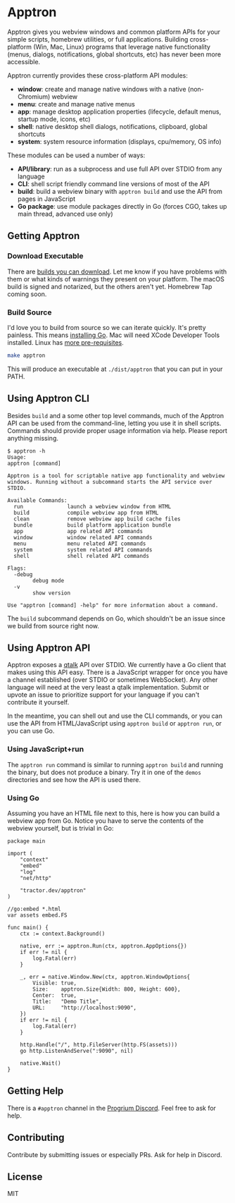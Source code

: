 # Apptron

Apptron gives you webview windows and common platform APIs for your simple scripts, homebrew utilities, or full applications. Building cross-platform (Win, Mac, Linux) programs that leverage native functionality (menus, dialogs, notifications, global shortcuts, etc) has never been more accessible.

Apptron currently provides these cross-platform API modules:

- **window**: create and manage native windows with a native (non-Chromium) webview
- **menu**: create and manage native menus
- **app**: manage desktop application properties (lifecycle, default menus, startup mode, icons, etc)
- **shell**: native desktop shell dialogs, notifications, clipboard, global shortcuts
- **system**: system resource information (displays, cpu/memory, OS info)

These modules can be used a number of ways:

- **API/library**: run as a subprocess and use full API over STDIO from any language
- **CLI**: shell script friendly command line versions of most of the API
- **build**: build a webview binary with `apptron build` and use the API from pages in JavaScript
- **Go package**: use module packages directly in Go (forces CGO, takes up main thread, advanced use only)

## Getting Apptron

### Download Executable

There are [builds you can download](https://github.com/tractordev/apptron/releases). Let me know if you have problems with them or what kinds of warnings they present on your platform. The macOS build is signed and notarized, but the others aren't yet. Homebrew Tap coming soon.

### Build Source

I'd love you to build from source so we can iterate quickly. It's pretty painless. This means [installing Go](https://go.dev/dl/). Mac will need XCode Developer Tools installed. Linux has [more pre-requisites](https://github.com/tractordev/apptron/tree/main/bridge/platform/linux).

```bash
make apptron
```

This will produce an executable at `./dist/apptron` that you can put in your PATH.

## Using Apptron CLI

Besides `build` and a some other top level commands, much of the Apptron API can be used from the command-line, letting you use it in shell scripts. Commands should provide proper usage information via help. Please report anything missing.

```
$ apptron -h
Usage:
apptron [command]

Apptron is a tool for scriptable native app functionality and webview
windows. Running without a subcommand starts the API service over STDIO.

Available Commands:
  run              launch a webview window from HTML
  build            compile webview app from HTML
  clean            remove webview app build cache files
  bundle           build platform application bundle
  app              app related API commands
  window           window related API commands
  menu             menu related API commands
  system           system related API commands
  shell            shell related API commands

Flags:
  -debug
        debug mode
  -v
        show version

Use "apptron [command] -help" for more information about a command.
```

The `build` subcommand depends on Go, which shouldn't be an issue since we build from source right now.

## Using Apptron API

Apptron exposes a [qtalk](https://github.com/tractordev/qtalk) API over STDIO. We currently have a Go client that makes using this API easy. There is a JavaScript wrapper for once you have a channel established (over STDIO or sometimes WebSocket). Any other language will need at the very least a qtalk implementation. Submit or upvote an issue to prioritize support for your language if you can't contribute it yourself.

In the meantime, you can shell out and use the CLI commands, or you can use the API from HTML/JavaScript using `apptron build` or `apptron run`, or you can use Go.

### Using JavaScript+run

The `apptron run` command is similar to running `apptron build` and running the binary, but does not produce a binary. Try it in one of the `demos` directories and see how the API is used there.

### Using Go

Assuming you have an HTML file next to this, here is how you can build a webview app from Go. Notice you have to serve the contents of the webview yourself, but is trivial in Go:

```golang
package main

import (
	"context"
	"embed"
	"log"
	"net/http"

	"tractor.dev/apptron"
)

//go:embed *.html
var assets embed.FS

func main() {
	ctx := context.Background()

	native, err := apptron.Run(ctx, apptron.AppOptions{})
	if err != nil {
		log.Fatal(err)
	}

	_, err = native.Window.New(ctx, apptron.WindowOptions{
		Visible: true,
		Size:    apptron.Size{Width: 800, Height: 600},
		Center:  true,
		Title:   "Demo Title",
		URL:     "http://localhost:9090",
	})
	if err != nil {
		log.Fatal(err)
	}

	http.Handle("/", http.FileServer(http.FS(assets)))
	go http.ListenAndServe(":9090", nil)

	native.Wait()
}

```

## Getting Help

There is a `#apptron` channel in the [Progrium Discord](https://discord.gg/4zp9WMUtTD). Feel free to ask for help.

## Contributing

Contribute by submitting issues or especially PRs. Ask for help in Discord.


## License

MIT
